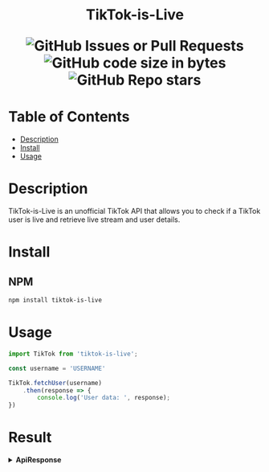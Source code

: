 <h1 align="center">
 TikTok-is-Live

![GitHub Issues or Pull Requests](https://img.shields.io/github/issues/robke96/TikTok-is-Live)
![GitHub code size in bytes](https://img.shields.io/github/languages/code-size/robke96/TikTok-is-Live)
![GitHub Repo stars](https://img.shields.io/github/stars/robke96/TikTok-is-Live)
</h1>

# Table of Contents
- [Description](#description)
- [Install](#install)
- [Usage](#Usage)

# Description

TikTok-is-Live is an unofficial TikTok API that allows you to check if a TikTok user is live and retrieve live stream and user details.

# Install

## NPM
```bash
npm install tiktok-is-live
```

# Usage
```typescript
import TikTok from 'tiktok-is-live';

const username = 'USERNAME'

TikTok.fetchUser(username)
    .then(response => {
        console.log('User data: ', response);
})
```

# Result
<details><summary><b>ApiResponse</b></summary><br>

```ts
{
  isLive: boolean
  data: {
    user: {
      avatarLarger: string | URL
      avatarMedium: string | URL
      avatarThumb: string | URL
      id: string
      nickname: string
      secUid: string
      secret: boolean
      uniqueId: string
      verified: boolean
      roomId: string
      signature: string
      status: number
      followStatus: number
    }
    stats: {
      followingCount: number
      followerCount: number
    }
    liveRoom: {
      coverUrl: string | URL
      title: string
      startTime: number
      status: number
      paidEvent: {
        event_id: number
        paid_type: number
      }
      liveSubOnly: number
      liveRoomMode: number
      hashTagId: number
      gameTagId: number
      liveRoomStats: {
        userCount: number
      }
      streamData: {
        pull_data: {
          options: {
            default_quality: {
              icon_type: number
              level: number
              name: string
              resolution: string
              sdk_key: string
              v_codec: string
            }
            qualities: {
              icon_type: number
              level: number
              name: string
              resolution: string
              sdk_key: string
              v_codec: string
            }[]
            show_quality_button: boolean
          }
          stream_data: string
        }
      }
      streamId: string
      multiStreamScene: number
      multiStreamSource: number
      hevcStreamData: {
        pull_data: {
          options: {
            default_quality: {
              icon_type: number
              level: number
              name: string
              resolution: string
              sdk_key: string
              v_codec: string
            }
            qualities: {
              icon_type: number
              level: number
              name: string
              resolution: string
              sdk_key: string
              v_codec: string
            }[]
            show_quality_button: boolean
          }
          stream_data: string
        }
      }
    }
  }
  message: string
  extra: {
    id: string
  }
  statusCode: number
}
```
</details>